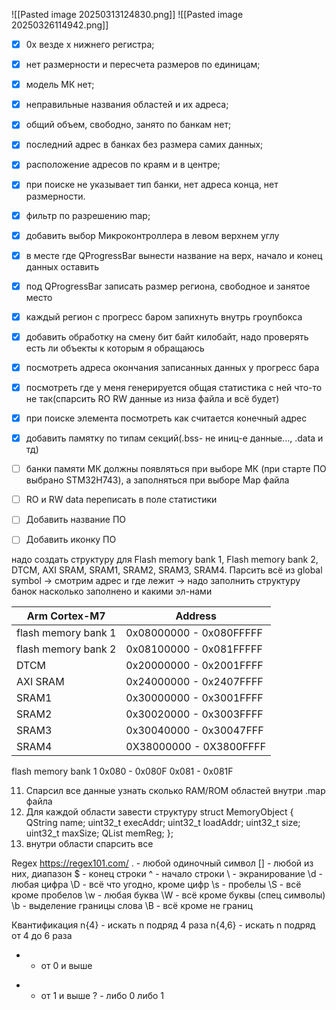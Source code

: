 ![[Pasted image 20250313124830.png]]
![[Pasted image 20250326114942.png]]
- [x] 0x везде х нижнего регистра;
- [x] нет размерности и пересчета размеров по единицам;
- [x] модель МК нет;
- [x] неправильные названия областей и их адреса;
- [x] общий объем, свободно, занято по банкам нет;
- [x] последний адрес в банках без размера самих данных;
- [x] расположение адресов по краям и в центре;
- [x] при поиске не указывает тип банки, нет адреса конца, нет размерности.
- [x] фильтр по разрешению map;

- [x] добавить выбор Микроконтроллера в левом верхнем углу
- [x] в месте где QProgressBar вынести название на верх, начало и конец данных оставить
- [x] под QProgressBar записать размер региона, свободное и занятое место
- [x] каждый регион с прогресс баром запихнуть внутрь гроупбокса 
- [x] добавить обработку на смену бит байт килобайт, надо проверять есть ли объекты к которым я обращаюсь 

- [x] посмотреть адреса окончания записанных данных у прогресс бара
- [x] посмотреть где у меня генерируется общая статистика с ней что-то не так(спарсить RO RW данные из низа файла и всё будет)
- [x] при поиске элемента посмотреть как считается конечный адрес
- [x] добавить памятку по типам секций(.bss- не иниц-е данные..., .data и тд)

- [ ] банки памяти МК должны появляться при выборе МК (при старте ПО выбрано STM32H743), а заполняться при выборе Map файла
- [ ] RO и RW data переписать в поле статистики
- [ ] Добавить название ПО
- [ ] Добавить иконку ПО

надо создать структуру для Flash memory bank 1, Flash memory bank 2, DTCM, AXI SRAM, SRAM1, SRAM2, SRAM3, SRAM4.
Парсить всё из global symbol -> смотрим адрес и где лежит -> надо заполнить структуру банок насколько заполнено и какими эл-нами

| Arm Cortex-M7       | Address                 |
| ------------------- | ----------------------- |
| flash memory bank 1 | 0x08000000 - 0x080FFFFF |
| flash memory bank 2 | 0x08100000 - 0x081FFFFF |
| DTCM                | 0x20000000 - 0x2001FFFF |
| AXI SRAM            | 0x24000000 - 0x2407FFFF |
| SRAM1               | 0x30000000 - 0x3001FFFF |
| SRAM2               | 0x30020000 - 0x3003FFFF |
| SRAM3               | 0x30040000 - 0x30047FFF |
| SRAM4               | 0X38000000 - 0X3800FFFF |



flash memory bank 1 0x080 - 0x080F
0x081 - 0x081F

11. Спарсил все данные узнать сколько RAM/ROM областей внутри .map файла
12. Для каждой области завести структуру 
   struct MemoryObject {
    QString name;
    uint32_t execAddr;
    uint32_t loadAddr;
    uint32_t size;
    uint32_t maxSize;
	 QList <MemoryRegion> memReg;
};
3.  внутри области спарсить все 

Regex https://regex101.com/
. - любой одиночный символ
[] - любой из них, диапазон
$ - конец строки
^ - начало строки
\ - экранирование
\d - любая цифра 
\D - всё что угодно, кроме цифр
\s - пробелы
\S - всё кроме пробелов
\w - любая буква 
\W - всё кроме буквы (спец символы)
\b - выделение границы слова 
\B - всё кроме не границ

Квантификация
n{4} - искать n подряд 4 раза 
n{4,6} - искать n подряд от 4 до 6 раза 
* - от 0 и выше
+ - от 1 и выше
? - либо 0 либо 1
